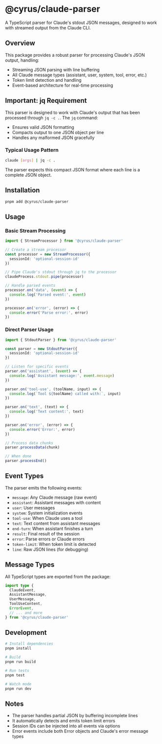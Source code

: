 # @cyrus/claude-parser

A TypeScript parser for Claude's stdout JSON messages, designed to work with streamed output from the Claude CLI.

## Overview

This package provides a robust parser for processing Claude's JSON output, handling:
- Streaming JSON parsing with line buffering
- All Claude message types (assistant, user, system, tool, error, etc.)
- Token limit detection and handling
- Event-based architecture for real-time processing

## Important: jq Requirement

This parser is designed to work with Claude's output that has been processed through `jq -c .`. The `jq` command:
- Ensures valid JSON formatting
- Compacts output to one JSON object per line
- Handles any malformed JSON gracefully

### Typical Usage Pattern

```bash
claude [args] | jq -c .
```

The parser expects this compact JSON format where each line is a complete JSON object.

## Installation

```bash
pnpm add @cyrus/claude-parser
```

## Usage

### Basic Stream Processing

```typescript
import { StreamProcessor } from '@cyrus/claude-parser'

// Create a stream processor
const processor = new StreamProcessor({
  sessionId: 'optional-session-id'
})

// Pipe Claude's stdout through jq to the processor
claudeProcess.stdout.pipe(processor)

// Handle parsed events
processor.on('data', (event) => {
  console.log('Parsed event:', event)
})

processor.on('error', (error) => {
  console.error('Parse error:', error)
})
```

### Direct Parser Usage

```typescript
import { StdoutParser } from '@cyrus/claude-parser'

const parser = new StdoutParser({
  sessionId: 'optional-session-id'
})

// Listen for specific events
parser.on('assistant', (event) => {
  console.log('Assistant message:', event.message)
})

parser.on('tool-use', (toolName, input) => {
  console.log(`Tool ${toolName} called with:`, input)
})

parser.on('text', (text) => {
  console.log('Text content:', text)
})

parser.on('error', (error) => {
  console.error('Error:', error)
})

// Process data chunks
parser.processData(chunk)

// When done
parser.processEnd()
```

## Event Types

The parser emits the following events:

- `message`: Any Claude message (raw event)
- `assistant`: Assistant messages with content
- `user`: User messages
- `system`: System initialization events
- `tool-use`: When Claude uses a tool
- `text`: Text content from assistant messages
- `end-turn`: When assistant finishes a turn
- `result`: Final result of the session
- `error`: Parse errors or Claude errors
- `token-limit`: When token limit is detected
- `line`: Raw JSON lines (for debugging)

## Message Types

All TypeScript types are exported from the package:

```typescript
import type {
  ClaudeEvent,
  AssistantMessage,
  UserMessage,
  ToolUseContent,
  ErrorEvent,
  // ... and more
} from '@cyrus/claude-parser'
```

## Development

```bash
# Install dependencies
pnpm install

# Build
pnpm run build

# Run tests
pnpm test

# Watch mode
pnpm run dev
```

## Notes

- The parser handles partial JSON by buffering incomplete lines
- It automatically detects and emits token limit errors
- Session IDs can be injected into all events via options
- Error events include both Error objects and Claude's error message types